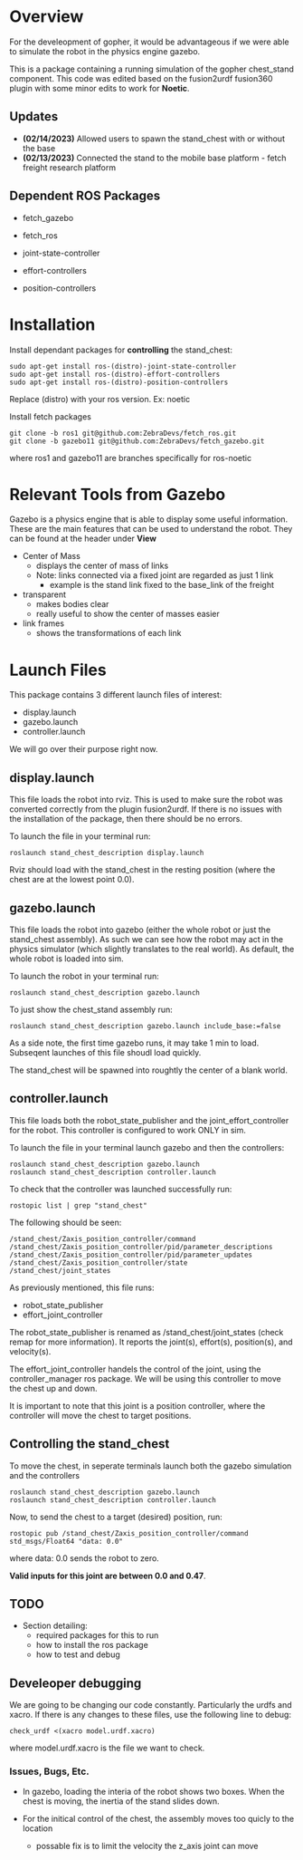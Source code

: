 # Overview

For the develeopment of gopher, it would be advantageous if we were able to simulate the robot in the physics engine gazebo.

This is a package containing a running simulation of the gopher chest_stand component. This code was edited based on the fusion2urdf fusion360 plugin with some minor edits to work for **Noetic**.

## Updates

- **(02/14/2023)** Allowed users to spawn the stand_chest with or without the base
- **(02/13/2023)** Connected the stand to the mobile base platform - fetch freight research platform

## Dependent ROS Packages
- fetch_gazebo
- fetch_ros

- joint-state-controller
- effort-controllers
- position-controllers

# Installation
Install dependant packages for **controlling** the stand_chest:

```
sudo apt-get install ros-(distro)-joint-state-controller
sudo apt-get install ros-(distro)-effort-controllers
sudo apt-get install ros-(distro)-position-controllers
```
Replace (distro) with your ros version. Ex: noetic

Install fetch packages
```
git clone -b ros1 git@github.com:ZebraDevs/fetch_ros.git
git clone -b gazebo11 git@github.com:ZebraDevs/fetch_gazebo.git
```
where ros1 and gazebo11 are branches specifically for ros-noetic 

# Relevant Tools from Gazebo
Gazebo is a physics engine that is able to display some useful information. These are the main features that can be used to understand the robot. They can be found at the header under **View**

- Center of Mass
    - displays the center of mass of links
    - Note: links connected via a fixed joint are regarded as just 1 link
        - example is the stand link fixed to the base_link of the freight
- transparent
    - makes bodies clear
    - really useful to show the center of masses easier
- link frames
    - shows the transformations of each link

# Launch Files

This package contains 3 different launch files of interest:
- display.launch
- gazebo.launch
- controller.launch

We will go over their purpose right now.

## display.launch

This file loads the robot into rviz. This is used to make sure the robot was converted correctly from the plugin fusion2urdf. If there is no issues with the installation of the package, then there should be no errors.

To launch the file in your terminal run:

```
roslaunch stand_chest_description display.launch
```

Rviz should load with the stand_chest in the resting position (where the chest are at the lowest point 0.0).

## gazebo.launch

This file loads the robot into gazebo (either the whole robot or just the stand_chest assembly). As such we can see how the robot may act in the physics simulator (which slightly translates to the real world). As default, the whole robot is loaded into sim.

To launch the robot in your terminal run:

```
roslaunch stand_chest_description gazebo.launch
```

To just show the chest_stand assembly run:

```
roslaunch stand_chest_description gazebo.launch include_base:=false
```

As a side note, the first time gazebo runs, it may take 1 min to load. Subseqent launches of this file shoudl load quickly. 

The stand_chest will be spawned into roughtly the center of a blank world.

## controller.launch

This file loads both the robot_state_publisher and the joint_effort_controller for the robot. This controller is configured to work ONLY in sim. 

To launch the file in your terminal launch gazebo and then the controllers:

```
roslaunch stand_chest_description gazebo.launch
roslaunch stand_chest_description controller.launch
```

To check that the controller was launched successfully run:

```
rostopic list | grep "stand_chest"
```

The following should be seen:

```
/stand_chest/Zaxis_position_controller/command
/stand_chest/Zaxis_position_controller/pid/parameter_descriptions
/stand_chest/Zaxis_position_controller/pid/parameter_updates
/stand_chest/Zaxis_position_controller/state
/stand_chest/joint_states
```

As previously mentioned, this file runs:
- robot_state_publisher
- effort_joint_controller

The robot_state_publisher is renamed as /stand_chest/joint_states (check remap for more information). It reports the joint(s), effort(s), position(s), and velocity(s).

The effort_joint_controller handels the control of the joint, using the controller_manager ros package. We will be using this controller to move the chest up and down.

It is important to note that this joint is a position controller, where the controller will move the chest to target positions. 

## Controlling the stand_chest

To move the chest, in seperate terminals launch both the gazebo simulation and the controllers

```
roslaunch stand_chest_description gazebo.launch
roslaunch stand_chest_description controller.launch
```

Now, to send the chest to a target (desired) position, run:

```
rostopic pub /stand_chest/Zaxis_position_controller/command std_msgs/Float64 "data: 0.0" 
```

where data: 0.0 sends the robot to zero. 

**Valid inputs for this joint are between 0.0 and 0.47**.

## TODO

- Section detailing:
    - required packages for this to run
    - how to install the ros package
    - how to test and debug

## Develeoper debugging
 
We are going to be changing our code constantly. Particularly the urdfs and xacro. If there is any changes to these files, use the following line to debug:

```
check_urdf <(xacro model.urdf.xacro)
```

where model.urdf.xacro is the file we want to check. 

### Issues, Bugs, Etc.

- In gazebo, loading the interia of the robot shows two boxes. When the chest is moving, the inertia of the stand slides down.

- For the initical control of the chest, the assembly moves too quicly to the location
    - possable fix is to limit the velocity the z_axis joint can move